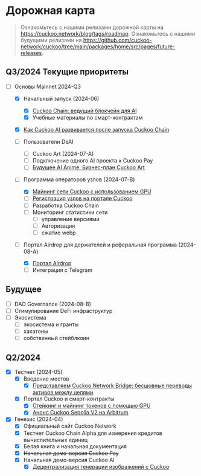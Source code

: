 # Дорожная карта

> Ознакомьтесь с нашими релизами дорожной карты на https://cuckoo.network/blog/tags/roadmap.
> Ознакомьтесь с нашими будущими релизами на https://github.com/cuckoo-network/cuckoo/tree/main/packages/home/src/pages/future-releases.

## Q3/2024 Текущие приоритеты

- [ ] Основы Mainnet 2024-Q3

  - [x] Начальный запуск (2024-06)

    - [x] [Cuckoo Chain: ведущий блокчейн для AI](/blog/2024/06/24/cuckoo-the-blockchain-for-ai)
    - [x] Учебные материалы по смарт-контрактам

  - [x] [Как Cuckoo AI развивается после запуска Cuckoo Chain](/blog/2024/06/28/how-does-cuckoo-grow-after-cuckoo-chain-launch)
  - [ ] Пользователи DeAI

    - [ ] Cuckoo Art (2024-07-A)
    - [ ] Подключение одного AI проекта к Cuckoo Pay
    - [ ] [Будущее AI Anime: Бизнес-план Cuckoo Art](/future-releases/generative-art)

  - [ ] Программа операторов узлов (2024-07-B)

    - [x] [Майнинг сети Cuckoo с использованием GPU](/blog/2024/07/15/cuckoo-network-mining-gpu-july-2024)
    - [ ] [Регистрация узлов на портале Cuckoo](/future-releases/cuckoo-network-node-leaderboard)
    - [ ] Разработка Cuckoo Chain
    - [ ] Мониторинг статистики сети
      - [ ] управление версиями
      - [ ] Авторизация
      - [ ] сжатие webp

  - [ ] Портал Airdrop для держателей и реферальная программа (2024-08-A)
    - [x] [Портал Airdrop](/blog/2024/07/25/cuckoo-network-airdrop-portal)
    - [ ] Интеграция с Telegram

## Будущее

- [ ] DAO Governance (2024-08-B)
- [ ] Стимулирование DeFi инфраструктур
- [ ] Экосистема
  - [ ] экосистема и гранты
  - [ ] хакатоны
  - [ ] собственный стейблкоин

## Q2/2024

- [x] Тестнет (2024-05)
  - [x] Введение мостов
    - [x] [Представляем Cuckoo Network Bridge: бесшовные переводы активов между цепями](/blog/2024/07/01/cuckoo-network-bridge-seamless-asset-transfers)
  - [x] Портал Cuckoo и смарт-контракты
    - [x] [Стейкинг и майнинг токенов с помощью GPU](https://cuckoo.network/blog/2024/04/20/staking-and-mining-tokens-with-gpu)
    - [x] [Анонс Cuckoo Sepolia V2 на Arbitrum](https://cuckoo.network/blog/2024/06/11/testnet-sepolia-v2)
- [x] Генезис (2024-04)
  - [x] Официальный сайт Cuckoo Network
  - [x] Тестнет Cuckoo Chain Alpha для измерения кредитов вычислительных единиц
  - [x] Белая книга и начальная документация
  - [x] ~~Начальная демо-версия Cuckoo Pay~~
  - [x] Начальная демо-версия Cuckoo AI
    - [x] [Децентрализация генерации изображений с Cuckoo](https://cuckoo.network/blog/2024/04/13/decentralizing-text-to-image-generation)

